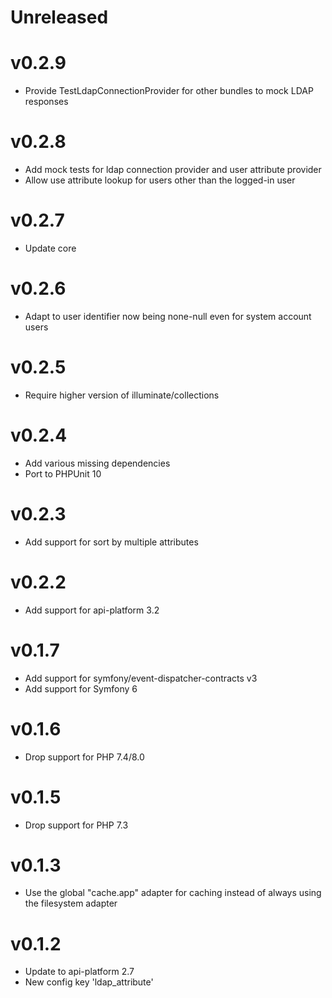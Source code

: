 # Unreleased

# v0.2.9

* Provide TestLdapConnectionProvider for other bundles to mock LDAP responses

# v0.2.8

* Add mock tests for ldap connection provider and user attribute provider
* Allow use attribute lookup for users other than the logged-in user

# v0.2.7

* Update core

# v0.2.6

* Adapt to user identifier now being none-null even for system account users

# v0.2.5

* Require higher version of illuminate/collections

# v0.2.4

* Add various missing dependencies
* Port to PHPUnit 10

# v0.2.3

* Add support for sort by multiple attributes

# v0.2.2

* Add support for api-platform 3.2

# v0.1.7

* Add support for symfony/event-dispatcher-contracts v3
* Add support for Symfony 6

# v0.1.6

* Drop support for PHP 7.4/8.0

# v0.1.5

* Drop support for PHP 7.3

# v0.1.3

* Use the global "cache.app" adapter for caching instead of always using the filesystem adapter

# v0.1.2

* Update to api-platform 2.7
* New config key 'ldap_attribute'
